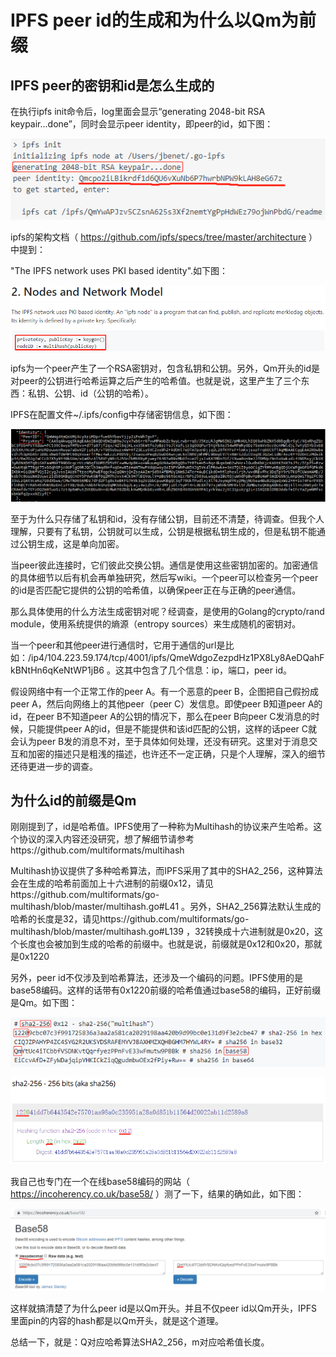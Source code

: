 # IPFS peer id的生成和为什么以Qm为前缀

## IPFS peer的密钥和id是怎么生成的

在执行ipfs init命令后，log里面会显示“generating 2048-bit RSA keypair...done”，同时会显示peer identity，即peer的id，如下图：

![text](1.png)

ipfs的架构文档（ https://github.com/ipfs/specs/tree/master/architecture ）中提到：

"The IPFS network uses PKI based identity".如下图：

![text](2.png)

ipfs为一个peer产生了一个RSA密钥对，包含私钥和公钥。另外，Qm开头的id是对peer的公钥进行哈希运算之后产生的哈希值。也就是说，这里产生了三个东西：私钥、公钥、id（公钥的哈希）。

IPFS在配置文件~/.ipfs/config中存储密钥信息，如下图：

![text](3.png)

至于为什么只存储了私钥和id，没有存储公钥，目前还不清楚，待调查。但我个人理解，只要有了私钥，公钥就可以生成，公钥是根据私钥生成的，但是私钥不能通过公钥生成，这是单向加密。

当peer彼此连接时，它们彼此交换公钥。通信是使用这些密钥加密的。加密通信的具体细节以后有机会再单独研究，然后写wiki。一个peer可以检查另一个peer的id是否匹配它提供的公钥的哈希值，以确保peer正在与正确的peer通信。

那么具体使用的什么方法生成密钥对呢？经调查，是使用的Golang的crypto/rand module，使用系统提供的熵源（entropy sources）来生成随机的密钥对。

当一个peer和其他peer进行通信时，它用于通信的url是比如：/ip4/104.223.59.174/tcp/4001/ipfs/QmeWdgoZezpdHz1PX8Ly8AeDQahFkBNtHn6qKeNtWP1jB6 。这其中包含了几个信息：ip，端口，peer id。

假设网络中有一个正常工作的peer A。有一个恶意的peer B，企图把自己假扮成peer A，然后向网络上的其他peer（peer C）发信息。即使peer B知道peer A的id，在peer B不知道peer A的公钥的情况下，那么在peer B向peer C发消息的时候，只能提供peer A的id，但是不能提供和该id匹配的公钥，这样的话peer C就会认为peer B发的消息不对，至于具体如何处理，还没有研究。这里对于消息交互和加密的描述只是粗浅的描述，也许还不一定正确，只是个人理解，深入的细节还待更进一步的调查。

## 为什么id的前缀是Qm

刚刚提到了，id是哈希值。IPFS使用了一种称为Multihash的协议来产生哈希。这个协议的深入内容还没研究，想了解细节请参考https://github.com/multiformats/multihash

Multihash协议提供了多种哈希算法，而IPFS采用了其中的SHA2_256，这种算法会在生成的哈希前面加上十六进制的前缀0x12，请见https://github.com/multiformats/go-multihash/blob/master/multihash.go#L41 。另外，SHA2_256算法默认生成的哈希的长度是32，请见https://github.com/multiformats/go-multihash/blob/master/multihash.go#L139 ，32转换成十六进制就是0x20，这个长度也会被加到生成的哈希的前缀中。也就是说，前缀就是0x12和0x20，那就是0x1220

另外，peer id不仅涉及到哈希算法，还涉及一个编码的问题。IPFS使用的是base58编码。这样的话带有0x1220前缀的哈希值通过base58的编码，正好前缀是Qm。如下图：

![text](4.png)

![text](5.png)

我自己也专门在一个在线base58编码的网站（ https://incoherency.co.uk/base58/ ）测了一下，结果的确如此，如下图：

![text](6.png)

这样就搞清楚了为什么peer id是以Qm开头。并且不仅peer id以Qm开头，IPFS里面pin的内容的hash都是以Qm开头，就是这个道理。

总结一下，就是：Q对应哈希算法SHA2_256，m对应哈希值长度。
